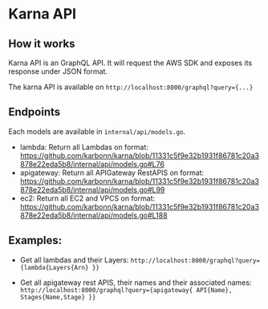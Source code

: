 # Karna API

## How it works

Karna API is an GraphQL API. It will request the AWS SDK and exposes its response under JSON format.

The karna API is available on `http://localhost:8000/graphql?query={...}`

## Endpoints

Each models are available in `ìnternal/api/models.go`.

- lambda: Return all Lambdas on format: https://github.com/karbonn/karna/blob/11331c5f9e32b1931f86781c20a3878e22eda5b8/internal/api/models.go#L76
- apigateway: Return all APIGateway RestAPIS on format: https://github.com/karbonn/karna/blob/11331c5f9e32b1931f86781c20a3878e22eda5b8/internal/api/models.go#L99
- ec2: Return all EC2 and VPCS on format: https://github.com/karbonn/karna/blob/11331c5f9e32b1931f86781c20a3878e22eda5b8/internal/api/models.go#L188

## Examples:

- Get all lambdas and their Layers:
  `http://localhost:8000/graphql?query={lambda{Layers{Arn} }}`

- Get all apigateway rest APIS, their names and their associated names:
  `http://localhost:8000/graphql?query={apigateway{ API{Name}, Stages{Name,Stage} }}`
